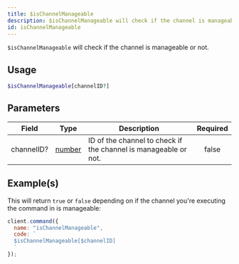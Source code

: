 ```yaml
---
title: $isChannelManageable
description: $isChannelManageable will check if the channel is manageable or not.
id: isChannelManageable
---
```


`$isChannelManageable` will check if the channel is manageable or not.

## Usage

```php
$isChannelManageable[channelID?]
```

## Parameters

| Field      | Type                                                                                              | Description                                                     | Required |
| ---------- | ------------------------------------------------------------------------------------------------- | --------------------------------------------------------------- | :------: |
| channelID? | [number](https://developer.mozilla.org/en-US/docs/Web/JavaScript/Reference/Global_Objects/Number) | ID of the channel to check if the channel is manageable or not. |  false   |

## Example(s)

This will return `true` or `false` depending on if the channel you're executing the command in is manageable:

```javascript
client.command({
  name: "isChannelManageable",
  code: `
  $isChannelManageable[$channelID]
  `
});
```

